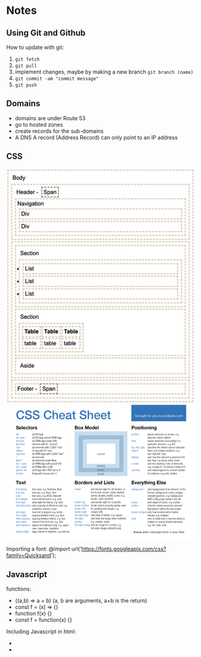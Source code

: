 # Notes
## Using Git and Github
How to update with git:
1. `git fetch`
2. `git pull`
3. implement changes, maybe by making a new branch `git branch (name)`
4. `git commit -am "commit message"`
5. `git push`

## Domains
- domains are under Route 53
- go to hosted zones
- create records for the sub-domains
- A DNS A record (Address Record) can only point to an IP address


## CSS
![Mock](html-structure.png)
![Mock](css-cheat-sheet.png)

Importing a font: @import url('https://fonts.googleapis.com/css?family=Quicksand');


## Javascript
functions: 
- ((a,b) => a + b) (a, b are arguments, a+b is the return)
- const f = (x) => {}
- function f(x) {}
- const f = function(x) {}

Including Javascript in html:
- <script>1+1</script>
- <script src='main.js' />
- <div onclick='1+1' />
- not this: <javascript>1+1</javascript>


![Mock](html-example.png)
![Mock](JSON.png)
![Mock](Promise-example.png)
![Mock](async-example.png)
![Mock](js-example.png)
![Mock](js-ex-2.png)
![Mock](switch.png)
![Mock](objects.png)
![Mock](domain.png)

